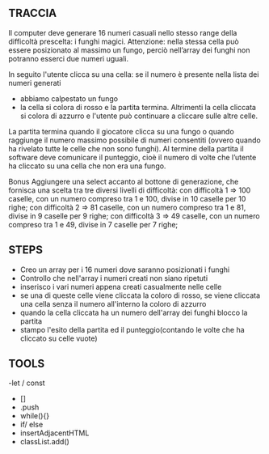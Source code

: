 ## TRACCIA
Il computer deve generare 16 numeri casuali nello stesso range della difficoltà prescelta: i funghi magici.
Attenzione: nella stessa cella può essere posizionato al massimo un fungo, perciò nell’array dei funghi non potranno esserci due numeri uguali.

In seguito l'utente clicca su una cella: se il numero è presente nella lista dei numeri generati
- abbiamo calpestato un fungo
- la cella si colora di rosso e la partita termina.
Altrimenti la cella cliccata si colora di azzurro e l'utente può continuare a cliccare sulle altre celle.

La partita termina quando il giocatore clicca su una fungo o quando raggiunge il numero massimo possibile di numeri consentiti (ovvero quando ha rivelato tutte le celle che non sono funghi).
Al termine della partita il software deve comunicare il punteggio, cioè il numero di volte che l’utente ha cliccato su una cella che non era una fungo.


Bonus
Aggiungere una select accanto al bottone di generazione, che fornisca una scelta tra tre diversi livelli di difficoltà:
con difficoltà 1 => 100 caselle, con un numero compreso tra 1 e 100, divise in 10 caselle per 10 righe;
con difficoltà 2 => 81 caselle, con un numero compreso tra 1 e 81, divise in 9 caselle per 9 righe;
con difficoltà 3 => 49 caselle, con un numero compreso tra 1 e 49, divise in 7 caselle per 7 righe;     


## STEPS
- Creo un array per i 16 numeri dove saranno posizionati i funghi
- Controllo che nell'array i numeri creati non siano ripetuti
- inserisco i vari numeri appena creati casualmente nelle celle
- se una di queste celle viene cliccata la coloro di rosso, se viene cliccata una cella senza il numero all'interno la coloro di azzurro
- quando la cella cliccata ha un numero dell'array dei funghi blocco la partita
- stampo l'esito della partita ed il punteggio(contando le volte che ha cliccato su celle vuote) 


## TOOLS
-let / const
- []
- .push
- while(){}
- if/ else
- insertAdjacentHTML
- classList.add()